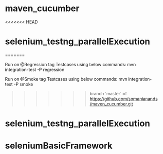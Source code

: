 # maven_cucumber
<<<<<<< HEAD
# selenium_testng_parallelExecution
=======

Run on @Regression tag Testcases using below commands:
mvn integration-test -P regression

Run on @Smoke tag Testcases using below commands: 
mvn integration-test -P smoke
>>>>>>> branch 'master' of https://github.com/somanianands/maven_cucumber.git
# selenium_testng_parallelExecution
# seleniumBasicFramework
